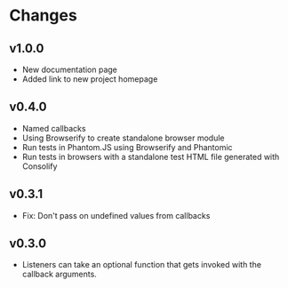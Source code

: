 # Changes

## v1.0.0

- New documentation page
- Added link to new project homepage

## v0.4.0

- Named callbacks
- Using Browserify to create standalone browser module
- Run tests in Phantom.JS using Browserify and Phantomic
- Run tests in browsers with a standalone test HTML file generated with Consolify

## v0.3.1

- Fix: Don't pass on undefined values from callbacks

## v0.3.0

- Listeners can take an optional function that gets invoked with the callback arguments.
